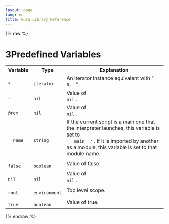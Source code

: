 ```yaml
---
layout: page
lang: en
title: Gura Library Reference
---
```


{% raw %}
<h1><span class="caption-index-1">3</span><a name="anchor-3"></a>Predefined Variables</h1>
<p>
<table>

<tr>
<th>
Variable</th>
<th>
Type</th>
<th>
Explanation</th>
</tr>


<tr>
<td>
<code>
*</code>
</td>
<td>
<code>
iterator</code>
</td>

<td>
An iterator instance equivalent with "<code>
0..</code>
".</td>
</tr>


<tr>
<td>
<code>
-</code>
</td>
<td>
<code>
nil</code>
</td>

<td>
Value of <code>
nil</code>
.</td>
</tr>


<tr>
<td>
<code>
@rem</code>
</td>
<td>
<code>
nil</code>
</td>

<td>
Value of <code>
nil</code>
.</td>
</tr>


<tr>
<td>
<code>
__name__</code>
</td>
<td>
<code>
string</code>
</td>

<td>
If the current script is a main one that the interpreter launches, this variable is set to <code>
'__main__'</code>
.
If it is imported by another as a module, this variable is set to that module name.</td>
</tr>


<tr>
<td>
<code>
false</code>
</td>
<td>
<code>
boolean</code>
</td>

<td>
Value of false.</td>
</tr>


<tr>
<td>
<code>
nil</code>
</td>
<td>
<code>
nil</code>
</td>

<td>
Value of <code>
nil</code>
.</td>
</tr>


<tr>
<td>
<code>
root</code>
</td>
<td>
<code>
environment</code>
</td>

<td>
Top level scope.</td>
</tr>


<tr>
<td>
<code>
true</code>
</td>
<td>
<code>
boolean</code>
</td>

<td>
Value of true.</td>
</tr>


</table>

</p>
<p />

{% endraw %}
